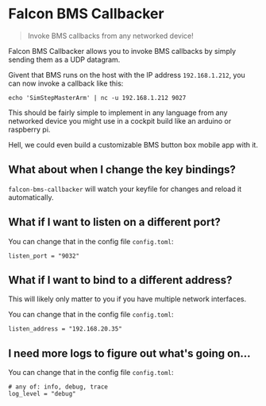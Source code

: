 # Falcon BMS Callbacker

> Invoke BMS callbacks from any networked device!

Falcon BMS Callbacker allows you to invoke BMS callbacks by simply sending them as a UDP datagram.

Givent that BMS runs on the host with the IP address `192.168.1.212`, you can now invoke a callback like this:

```
echo 'SimStepMasterArm' | nc -u 192.168.1.212 9027
```

This should be fairly simple to implement in any language from any networked device you might use in a cockpit build like an arduino or raspberry pi.

Hell, we could even build a customizable BMS button box mobile app with it.


## What about when I change the key bindings?

`falcon-bms-callbacker` will watch your keyfile for changes and reload it automatically.

## What if I want to listen on a different port?

You can change that in the config file `config.toml`:

```
listen_port = "9032"
```

## What if I want to bind to a different address?

This will likely only matter to you if you have multiple network interfaces.

You can change that in the config file `config.toml`:

```
listen_address = "192.168.20.35"
```

## I need more logs to figure out what's going on...

You can change that in the config file `config.toml`:

```
# any of: info, debug, trace
log_level = "debug"
```